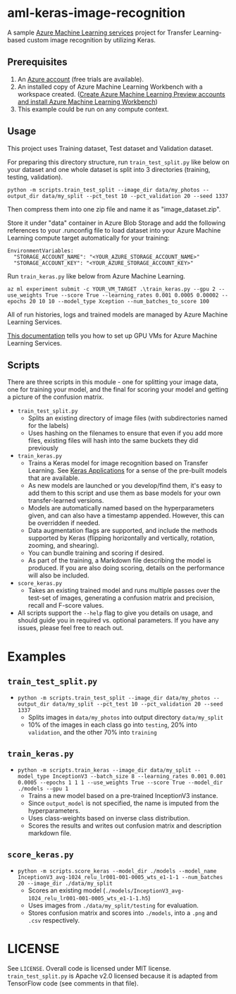 # aml-keras-image-recognition

A sample [Azure Machine Learning services](https://azure.microsoft.com/en-us/services/machine-learning-services/) project for Transfer Learning-based custom image recognition by utilizing Keras.

## Prerequisites

1. An [Azure account](https://azure.microsoft.com/free/) (free trials are available).
2. An installed copy of Azure Machine Learning Workbench with a workspace created. ([Create Azure Machine Learning Preview accounts and install Azure Machine Learning Workbench](https://docs.microsoft.com/en-us/azure/machine-learning/preview/quickstart-installation))
3. This example could be run on any compute context.

## Usage

This project uses Training dataset, Test dataset and Validation dataset.

For preparing this directory structure,
run `train_test_split.py` like below on your dataset and one whole dataset is split into 3 directories (training, testing, validation).

`python -m scripts.train_test_split --image_dir data/my_photos --output_dir data/my_split --pct_test 10 --pct_validation 20 --seed 1337`

Then compress them into one zip file and name it as "image_dataset.zip".

Store it under "data" container in Azure Blob Storage and add the following references to your .runconfig file to load dataset into your Azure Machine Learning compute target automatically for your training:

```
EnvironmentVariables:
  "STORAGE_ACCOUNT_NAME": "<YOUR_AZURE_STORAGE_ACCOUNT_NAME>"
  "STORAGE_ACCOUNT_KEY": "<YOUR_AZURE_STORAGE_ACCOUNT_KEY>"
```

Run `train_keras.py` like below from Azure Machine Learning.

`az ml experiment submit -c YOUR_VM_TARGET .\train_keras.py --gpu 2 --use_weights True --score True --learning_rates 0.001 0.0005 0.00002 --epochs 20 10 10 --model_type Xception --num_batches_to_score 100`

All of run histories, logs and trained models are managed by Azure Machine Learning Services.

[This documentation](train_keras.py) tells you how to set up GPU VMs for Azure Machine Learning Services.

## Scripts

There are three scripts in this module - one for splitting your image data, one for training your model, and the final for scoring your model and getting a picture of the confusion matrix.

- `train_test_split.py`
   - Splits an existing directory of image files (with subdirectories named for the labels)
   - Uses hashing on the filenames to ensure that even if you add more files, existing files will hash into the same buckets they did previously
- `train_keras.py`
   - Trains a Keras model for image recognition based on Transfer Learning. See [Keras Applications](https://keras.io/applications/) for a sense of the pre-built models that are available. 
   - As new models are launched or you develop/find them, it's easy to add them to this script and use them as base models for your own transfer-learned versions.
   - Models are automatically named based on the hyperparameters given, and can also have a timestamp appended. However, this can be overridden if needed.
   - Data augmentation flags are supported, and include the methods supported by Keras (flipping horizontally and vertically, rotation, zooming, and shearing).
   - You can bundle training and scoring if desired.
   - As part of the training, a Markdown file describing the model is produced. If you are also doing scoring, details on the performance will also be included.
- `score_keras.py`
   - Takes an existing trained model and runs multiple passes over the test-set of images, generating a confusion matrix and precision, recall and F-score values.
- All scripts support the `--help` flag to give you details on usage, and should guide you in required vs. optional parameters. If you have any issues, please feel free to reach out.

# Examples

## `train_test_split.py`

- `python -m scripts.train_test_split --image_dir data/my_photos --output_dir data/my_split --pct_test 10 --pct_validation 20 --seed 1337`
   - Splits images in `data/my_photos` into output directory `data/my_split`
   - 10% of the images in each class go into `testing`, 20% into `validation`, and the other 70% into `training`

## `train_keras.py`

- `python -m scripts.train_keras --image_dir data/my_split --model_type InceptionV3 --batch_size 8 --learning_rates 0.001 0.001 0.0005 --epochs 1 1 1 --use_weights True --score True --model_dir ./models --gpu 1`
   - Trains a new model based on a pre-trained InceptionV3 instance.
   - Since `output_model` is not specified, the name is imputed from the hyperparameters.
   - Uses class-weights based on inverse class distribution.
   - Scores the results and writes out confusion matrix and description markdown file.

## `score_keras.py`

- `python -m scripts.score_keras --model_dir ./models --model_name InceptionV3_avg-1024_relu_lr001-001-0005_wts_e1-1-1 --num_batches 20 --image_dir ./data/my_split`
   - Scores an existing model (`./models/InceptionV3_avg-1024_relu_lr001-001-0005_wts_e1-1-1.h5`)
   - Uses images from `./data/my_split/testing` for evaluation.
   - Stores confusion matrix and scores into `./models`, into a `.png` and `.csv` respectively.

# LICENSE

See `LICENSE`. Overall code is licensed under MIT license. `train_test_split.py` is Apache v2.0 licensed because it is adapted from TensorFlow code (see comments in that file).